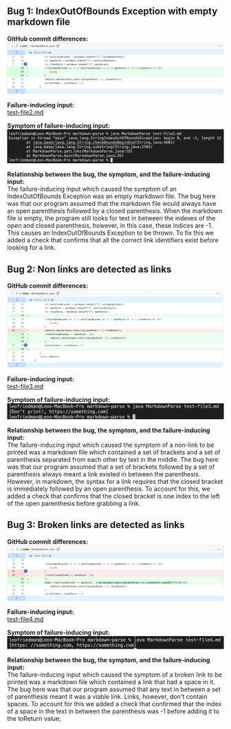 ## Bug 1: IndexOutOfBounds Exception with empty markdown file 

**GitHub commit differences:** \
![Fix breaking test 1](assets2/fix-breaking-test-1.png)

**Failure-inducing input:** \
[test-file2.md](assets2/test-file2.md)

**Symptom of failure-inducing input:**
![IndexOutOfBounds error](assets2/IndexOutOfBounds-error-1.png)


**Relationship between the bug, the symptom, and the failure-inducing input:** \
The failure-inducing input which caused the symptom of an IndexOutOfBounds Exception was an empty markdown file. 
The bug here was that our program assumed that the markdown file would always have an open parenthesis
followed by a closed parenthesis. When the markdown file is empty, the program still looks for text
in between the indexes of the open and closed parenthesis, however, in this case, these indices are -1. This causes
an IndexOutOfBounds Exception to be thrown. To fix this we added a check that confirms that all the correct link
identifiers exist before looking for a link.

## Bug 2: Non links are detected as links

**GitHub commit differences:** \
![Fix breaking test 1](assets2/fix-breaking-test-2.png)


**Failure-inducing input:** \
[test-file3.md](assets2/test-file3.md)


**Symptom of failure-inducing input:** \
![IndexOutOfBounds error](assets2/not-a-link-error-2.png)


**Relationship between the bug, the symptom, and the failure-inducing input:** \
The failure-inducing input which caused the symptom of a non-link to be printed was a 
markdown file which contained a set of brackets and a set of parenthesis separated from
each other by text in the middle. The bug here was that our program assumed that a set
of brackets followed by a set of parenthesis always meant a link existed in between the parenthesis.
However, in markdown, the syntax for a link requires that the closed bracket is immediately followed
by an open parenthesis. To account for this, we added a check that confirms that the closed bracket
is one index to the left of the open parenthesis before grabbing a link. 

## Bug 3: Broken links are detected as links

**GitHub commit differences:** \
![Fix breaking test 1](assets2/fix-breaking-test-3.png)


**Failure-inducing input:** \
[test-file4.md](assets2/test-file4.md)


**Symptom of failure-inducing input:** \
![IndexOutOfBounds error](assets2/invalid-link-error-3.png)


**Relationship between the bug, the symptom, and the failure-inducing input:** \
The failure-inducing input which caused the symptom of a broken link to be printed was
a markdown file which contained a link that had a space in it. The bug here was that our
program assumed that any text in between a set of parenthesis meant it was a viable link.
Links, however, don't contain spaces. To account for this we added a check that confirmed that 
the index of a space in the text in between the parenthesis was -1 before adding it to the
toReturn value;
